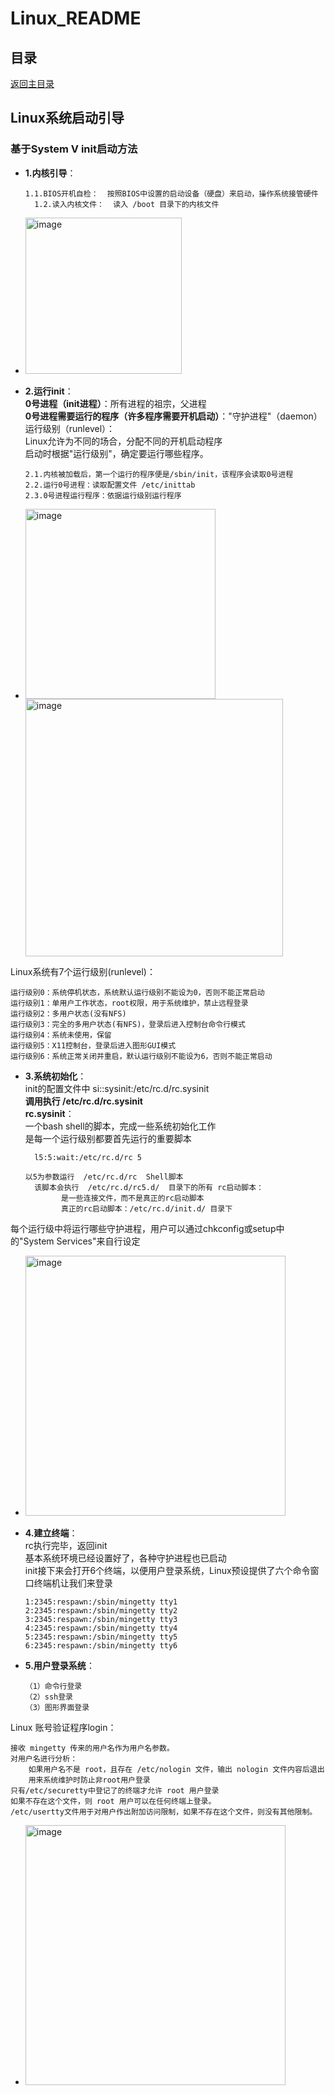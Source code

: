 # Linux_README

## 目录
[返回主目录](https://github.com/NightBonsai/Linux_README/blob/main/README.md)

## Linux系统启动引导

### 基于System V init启动方法
- **1.内核引导**：<br>

      1.1.BIOS开机自检：  按照BIOS中设置的启动设备（硬盘）来启动，操作系统接管硬件
	    1.2.读入内核文件：  读入 /boot 目录下的内核文件
- <img width="250" alt="image" src="https://github.com/NightBonsai/Linux_README/assets/107353989/061eac61-296e-4b2a-a936-8c15548e14fb">


- **2.运行init**：<br>
**0号进程（init进程）**：所有进程的祖宗，父进程<br>
**0号进程需要运行的程序（许多程序需要开机启动）**："守护进程"（daemon）<br>
运行级别（runlevel）：<br>
Linux允许为不同的场合，分配不同的开机启动程序<br>
启动时根据"运行级别"，确定要运行哪些程序。<br>

      2.1.内核被加载后，第一个运行的程序便是/sbin/init，该程序会读取0号进程
      2.2.运行0号进程：读取配置文件 /etc/inittab
      2.3.0号进程运行程序：依据运行级别运行程序

- <img width="304" alt="image" src="https://github.com/NightBonsai/Linux_README/assets/107353989/cc329543-6c47-4af2-bcbc-ef27f95e1fa5"> <img width="412" alt="image" src="https://github.com/NightBonsai/Linux_README/assets/107353989/e8acb66c-c00c-4492-a54f-579183330f7a">

Linux系统有7个运行级别(runlevel)：<br>

    运行级别0：系统停机状态，系统默认运行级别不能设为0，否则不能正常启动
    运行级别1：单用户工作状态，root权限，用于系统维护，禁止远程登录
    运行级别2：多用户状态(没有NFS)
    运行级别3：完全的多用户状态(有NFS)，登录后进入控制台命令行模式
    运行级别4：系统未使用，保留
    运行级别5：X11控制台，登录后进入图形GUI模式
    运行级别6：系统正常关闭并重启，默认运行级别不能设为6，否则不能正常启动

- **3.系统初始化**：<br>
init的配置文件中 si::sysinit:/etc/rc.d/rc.sysinit<br>
**调用执行 /etc/rc.d/rc.sysinit**<br>
**rc.sysinit**：<br>
一个bash shell的脚本，完成一些系统初始化工作<br>
是每一个运行级别都要首先运行的重要脚本<br>

	    l5:5:wait:/etc/rc.d/rc 5

      以5为参数运行  /etc/rc.d/rc  Shell脚本
	    该脚本会执行  /etc/rc.d/rc5.d/  目录下的所有 rc启动脚本：
		      是一些连接文件，而不是真正的rc启动脚本
		      真正的rc启动脚本：/etc/rc.d/init.d/ 目录下

每个运行级中将运行哪些守护进程，用户可以通过chkconfig或setup中的"System Services"来自行设定<br>
- <img width="416" alt="image" src="https://github.com/NightBonsai/Linux_README/assets/107353989/100833c3-0e19-4649-aa4f-84418811a2c3">

- **4.建立终端**：<br>
rc执行完毕，返回init<br>
基本系统环境已经设置好了，各种守护进程也已启动<br>
init接下来会打开6个终端，以便用户登录系统，Linux预设提供了六个命令窗口终端机让我们来登录<br>

      1:2345:respawn:/sbin/mingetty tty1
      2:2345:respawn:/sbin/mingetty tty2
      3:2345:respawn:/sbin/mingetty tty3
      4:2345:respawn:/sbin/mingetty tty4
      5:2345:respawn:/sbin/mingetty tty5
      6:2345:respawn:/sbin/mingetty tty6
	
- **5.用户登录系统**：<br>

      （1）命令行登录
      （2）ssh登录
      （3）图形界面登录

Linux 账号验证程序login：<br>

    接收 mingetty 传来的用户名作为用户名参数。
    对用户名进行分析：
        如果用户名不是 root，且存在 /etc/nologin 文件，输出 nologin 文件内容后退出
        用来系统维护时防止非root用户登录
    只有/etc/securetty中登记了的终端才允许 root 用户登录
    如果不存在这个文件，则 root 用户可以在任何终端上登录。
    /etc/usertty文件用于对用户作出附加访问限制，如果不存在这个文件，则没有其他限制。

- <img width="416" alt="image" src="https://github.com/NightBonsai/Linux_README/assets/107353989/f2455197-b357-4704-b428-6d1867503d31">
